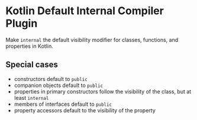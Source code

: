 # Kotlin Default Internal Compiler Plugin

Make `internal` the default visibility modifier for classes, functions, and properties in Kotlin.

## Special cases
- constructors default to `public`
- companion objects default to `public`
- properties in primary constructors follow the visibility of the class, but at least `internal`
- members of interfaces default to `public`
- property accessors default to the visibility of the property
